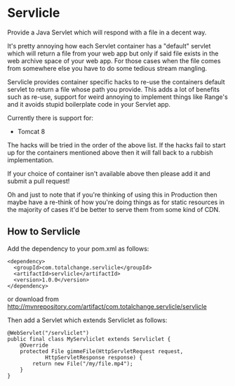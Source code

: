 # Servlicle

Provide a Java Servlet which will respond with a file in a decent way.

It's pretty annoying how each Servlet container has a "default" servlet which
will return a file from your web app but only if said file exists in the web
archive space of your web app. For those cases when the file comes from
somewhere else you have to do some tedious stream mangling.

Servlicle provides container specific hacks to re-use the containers default
servlet to return a file whose path you provide. This adds a lot of benefits
such as re-use, support for weird annoying to implement things like Range's and
it avoids stupid boilerplate code in your Servlet app.

Currently there is support for:

- Tomcat 8

The hacks will be tried in the order of the above list. If the hacks fail to
start up for the containers mentioned above then it will fall back to a rubbish
implementation.

If your choice of container isn't available above then please add it and submit
a pull request!

Oh and just to note that if you're thinking of using this in Production then
maybe have a re-think of how you're doing things as for static resources in the
majority of cases it'd be better to serve them from some kind of CDN.

## How to Servlicle

Add the dependency to your pom.xml as follows:

```
<dependency>
  <groupId>com.totalchange.servlicle</groupId>
  <artifactId>servlicle</artifactId>
  <version>1.0.0</version>
</dependency>
```

or download from
http://mvnrepository.com/artifact/com.totalchange.servlicle/servlicle

Then add a Servlet which extends Servliclet as follows:

```
@WebServlet("/servliclet")
public final class MyServliclet extends Servliclet {
    @Override
    protected File gimmeFile(HttpServletRequest request,
            HttpServletResponse response) {
        return new File("/my/file.mp4");
    }
}
```
